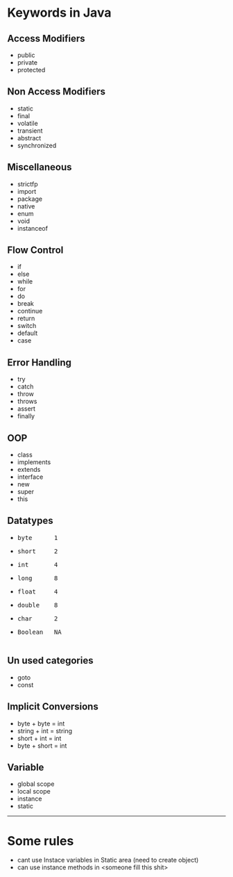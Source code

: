 # Keywords in Java

## Access Modifiers
- public
- private
- protected

## Non Access Modifiers
- static
- final
- volatile
- transient
- abstract
- synchronized




## Miscellaneous
- strictfp
- import
- package 
- native
- enum
- void
- instanceof


## Flow Control
- if
- else
- while 
- for
- do 
- break
- continue
- return 
- switch
- default
- case



## Error Handling
- try 
- catch 
- throw 
- throws
- assert    
- finally

## OOP
- class
- implements
- extends
- interface
- new
- super 
- this





## Datatypes 
- <pre>byte      1 
- <pre>short     2
- <pre>int       4  
- <pre>long      8
- <pre>float     4
- <pre>double    8
- <pre>char      2
- <pre>Boolean   NA 
 
## Un used categories
- goto
- const


## Implicit Conversions

- byte + byte = int
- string + int = string
- short + int = int
- byte + short = int

## Variable 
- global scope
- local scope
- instance
- static

___

# Some rules
 - cant use Instace variables in Static area (need to create object)
 - can use instance methods in  \<someone fill this shit>
